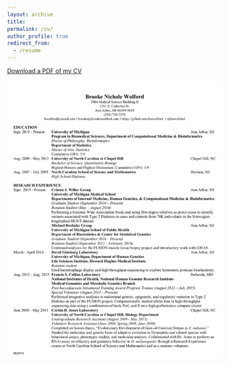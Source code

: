 ```yaml
---
layout: archive
title:
permalink: /cv/
author_profile: true
redirect_from:
  - /resume
---
```


<a href="../files/BW_CV_July_2018.pdf" target="_blank">Download a PDF of my CV</a>
<center><img src="../images/BW_CV_June_2018_pg1.jpg" href="../files/BW_CV_July_2018.pdf" target="_blank"></center>
